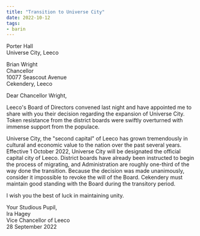 ```yaml
---
title: "Transition to Universe City"
date: 2022-10-12
tags:
- barin
---
```


Porter Hall\
Universe City, Leeco

Brian Wright\
Chancellor\
10077 Seascout Avenue\
Cekendery, Leeco

<!-- more -->

Dear Chancellor Wright,

Leeco's Board of Directors convened last night and have appointed me to share with you
their decision regarding the expansion of Universe City. Token resistance from the district
boards were swiftly overturned with immense support from the populace.

Universe City, the "second capital" of Leeco has grown tremendously in cultural and
economic value to the nation over the past several years. Effective 1 October 2022,
Universe City will be designated the official capital city of Leeco. District boards have
already been instructed to begin the process of migrating, and Administration are roughly
one-third of the way done the transition.
Because the decision was made unanimously, consider it impossible to revoke the will of
the Board. Cekendery must maintain good standing with the Board during the transitory
period.

I wish you the best of luck in maintaining unity.

Your Studious Pupil,\
Ira Hagey\
Vice Chancellor of Leeco\
28 September 2022
